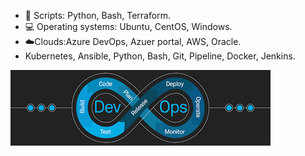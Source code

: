 - 🔧 Scripts: Python, Bash, Terraform.
- 💻 Operating systems: Ubuntu, CentOS, Windows.
- ☁️Clouds:Azure DevOps, Azuer portal, AWS, Oracle. 
- Kubernetes, Ansible, Python, Bash, Git, Pipeline, Docker, Jenkins.

![I am GitHub Readme Generator's creator](https://github.com/bourman/bourman/blob/main/images.png?raw=true)
<!---
bourman/bourman is a ✨ special ✨ repository because its `README.md` (this file) appears on your GitHub profile.
You can click the Preview link to take a look at your changes.
--->
